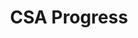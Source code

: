 ---
layout: schedule
title: CSA Progress
units: "1,2"
search_exclude: true
course: csa
permalink: csa
---